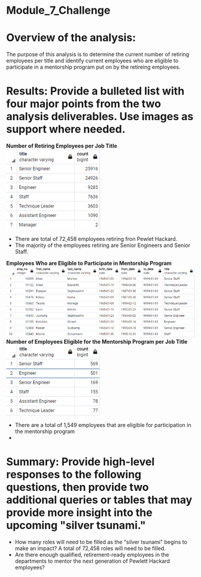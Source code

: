 # Module_7_Challenge

# Overview of the analysis: 
 The purpose of this analysis is to determine the current number of retiring employees per title and identify current employees who are eligible to participate in a mentorship program put on by the retireing employees. 
 
# Results: Provide a bulleted list with four major points from the two analysis deliverables. Use images as support where needed.

**Number of Retiring Employees per Job Title**                                                                              
  ![This is an image](https://github.com/nsmeltz/Module_7_Challenge/blob/63fca998e56084fa2dbcb3ba1d701a1ffc5c3839/Data/retiring_titles.png)
  
  - There are total of 72,458 employees retiring fron Pewlet Hackard.
  - The majority of the employees retiring are Senior Engineers and Senior Staff. 

**Employees Who are Eligible to Participate in Mentorship Program**                               
![Mentorship Program](https://github.com/nsmeltz/Module_7_Challenge/blob/63fca998e56084fa2dbcb3ba1d701a1ffc5c3839/Data/mentorship_eligibilty.png)
**Number of Employees Eligible for the Mentorship Program per Job Title**
![Mentorship Program](https://github.com/nsmeltz/Module_7_Challenge/blob/871c641ebd0889750d5f71c05cffd849a6fb9734/Data/mentorship_titles.png)  

  - There are a total of 1,549 employees that are eligible for participation in the mentorship program
  - 
  
# Summary: Provide high-level responses to the following questions, then provide two additional queries or tables that may provide more insight into the upcoming "silver tsunami."
  - How many roles will need to be filled as the "silver tsunami" begins to make an impact?
    A total of 72,458 roles will need to be filled.
  - Are there enough qualified, retirement-ready employees in the departments to mentor the next generation of Pewlett Hackard employees?
